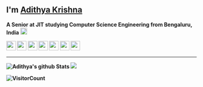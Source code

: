 <!--### Hey There! 🦸‍👋-->

<!--<img src="https://raw.githubusercontent.com/adithyaakrishna/adithyaakrishna/master/svg/Hello.png" alt="Hello world" width="600" height="200">-->

## I'm [Adithya Krishna](https://adithyaakrishna.github.io/) </br>
<b> A Senior at JIT studying Computer Science Engineering from <b>Bengaluru, India <img src="https://image.flaticon.com/icons/svg/3014/3014003.svg" width="18"/></b>

<p><a href="https://www.twitter.com/adii_kris"><img src="https://img.shields.io/badge/twitter-%231DA1F2.svg?&style=for-the-badge&logo=twitter&logoColor=white" height=25></a> <a href="https://www.linkedin.com/in/adiiikris"><img src="https://img.shields.io/badge/linkedin-%230077B5.svg?&style=for-the-badge&logo=linkedin&logoColor=white" height=25></a> <a href="https://www.instagram.com/adiiikris/"><img src="https://img.shields.io/badge/instagram-%23E4405F.svg?&style=for-the-badge&logo=instagram&logoColor=white" height=25></a> <a href="https://medium.com/@adiiikris"><img src="https://img.shields.io/badge/medium-%2312100E.svg?&style=for-the-badge&logo=medium&logoColor=white" height=25></a> <a href="https://dev.to/adithyaakrishna"><img src="https://img.shields.io/badge/DEV.TO-%230A0A0A.svg?&style=for-the-badge&logo=dev-dot-to&logoColor=white" height=25></a>
<a href="https://adiiikris.wordpress.com/"><img src="https://img.shields.io/badge/wordpress-%231DA1F2.svg?&style=for-the-badge&logo=wodrpress&logoColor=white" height=25></a>
<a href=(https://stackoverflow.com/users/8782331/adi-kris"><img src=https://img.shields.io/badge/-Stack%20Overflow-222222?style=flat-square&logo=stack-overflow&logoColor=white&link=https://stackoverflow.com/users/8782331/adi-kris" height=25></a></p>

<hr>
  
![Adithya's github Stats](https://github-readme-stats.vercel.app/api?username=adithyaakrishna&show_icons=true&hide_border=true&title_color=fff&icon_color=79ff97&text_color=9f9f9f&bg_color=151515)
<img src ="https://github-readme-stats.vercel.app/api/top-langs/?username=adithyaakrishna&layout=compact&hide_border=true&title_color=fff&icon_color=79ff97&text_color=9f9f9f&bg_color=151515&langs_count=10&hide=jupyter%20notebook,tex,css,php&show=dart">
<!--
<a href="https://github.com/adithyaakrishna/RateMadi">
  <img align="left" src="https://github-readme-stats.vercel.app/api/pin/?username=adithyaakrishna&repo=RateMadi&title_color=fff&icon_color=79ff97&text_color=9f9f9f&bg_color=151515" />
</a>
-->

<!--
<a href="https://github.com/adithyaakrishna/adithyaakrishna.github.io">
  <img align="left" src="https://github-readme-stats.vercel.app/api/pin/?username=adithyaakrishna&repo=adithyaakrishna.github.io&title_color=fff&icon_color=79ff97&text_color=9f9f9f&bg_color=151515" />
</a>
-->

![VisitorCount](https://profile-counter.glitch.me/adithyaakrishna/count.svg)
